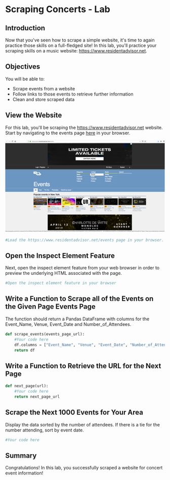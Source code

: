
# Scraping Concerts - Lab

## Introduction

Now that you've seen how to scrape a simple website, it's time to again practice those skills on a full-fledged site!
In this lab, you'll practice your scraping skills on a music website: https://www.residentadvisor.net.
## Objectives

You will be able to:
* Scrape events from a website
* Follow links to those events to retrieve further information
* Clean and store scraped data

## View the Website

For this lab, you'll be scraping the https://www.residentadvisor.net website. Start by navigating to the events page [here](https://www.residentadvisor.net/events) in your browser.

<img src="images/ra.png">


```python
#Load the https://www.residentadvisor.net/events page in your browser.
```

## Open the Inspect Element Feature

Next, open the inspect element feature from your web browser in order to preview the underlying HTML associated with the page.


```python
#Open the inspect element feature in your browser
```

## Write a Function to Scrape all of the Events on the Given Page Events Page

The function should return a Pandas DataFrame with columns for the Event_Name, Venue, Event_Date and Number_of_Attendees.


```python
def scrape_events(events_page_url):
    #Your code here
    df.columns = ["Event_Name", "Venue", "Event_Date", "Number_of_Attendees"]
    return df
```

## Write a Function to Retrieve the URL for the Next Page


```python
def next_page(url):
    #Your code here
    return next_page_url
```

## Scrape the Next 1000 Events for Your Area

Display the data sorted by the number of attendees. If there is a tie for the number attending, sort by event date.


```python
#Your code here
```

## Summary 

Congratulations! In this lab, you successfully scraped a website for concert event information!
